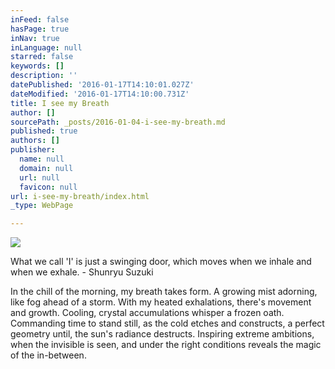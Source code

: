 ```yaml
---
inFeed: false
hasPage: true
inNav: true
inLanguage: null
starred: false
keywords: []
description: ''
datePublished: '2016-01-17T14:10:01.027Z'
dateModified: '2016-01-17T14:10:00.731Z'
title: I see my Breath
author: []
sourcePath: _posts/2016-01-04-i-see-my-breath.md
published: true
authors: []
publisher:
  name: null
  domain: null
  url: null
  favicon: null
url: i-see-my-breath/index.html
_type: WebPage

---
```

![](https://s3-us-west-2.amazonaws.com/the-grid-img/p/208013eb66b83f0a63a457bf538b0acd14cf9b86.jpg)

What we call 'I' is just a swinging door, which moves when we inhale and when we exhale. - Shunryu Suzuki 

In the chill of the morning,
my breath takes form.
A growing mist adorning, 
like fog ahead of a storm.
With my heated exhalations,
there's movement and growth.
Cooling, crystal accumulations
whisper a frozen oath.
Commanding time to stand still,
as the cold etches and constructs, 
a perfect geometry until,
the sun's radiance destructs.
Inspiring extreme ambitions,
when the invisible is seen,
and under the right conditions 
reveals the magic of the in-between.